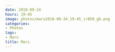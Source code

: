 ```yaml
---
date: 2018-09-24
hours: 19-45
image: photos/mars2018-09-24_19-45_ir850_gb.png
categories: 
- Photos 
tags: 
- Mars 
title: Mars
---
```


